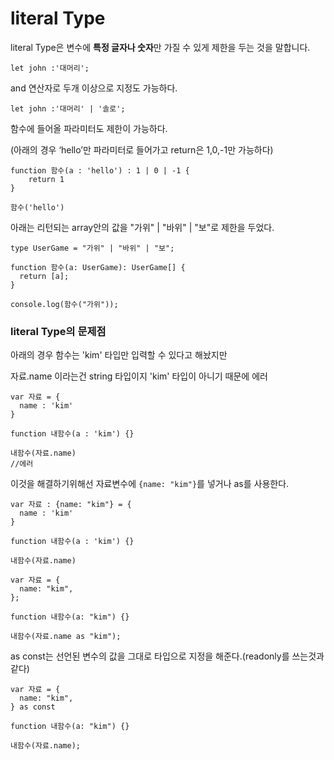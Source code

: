 # literal Type

literal Type은 변수에 **특정 글자나 숫자**만 가질 수 있게 제한을 두는 것을 말합니다.

```tsx
let john :'대머리';
```

and 연산자로  두개 이상으로 지정도 가능하다.

```tsx
let john :'대머리' | '솔로';
```

함수에 들어올 파라미터도 제한이 가능하다.

(아래의 경우 ‘hello’만 파라미터로 들어가고 return은 1,0,-1만 가능하다)

```tsx
function 함수(a : 'hello') : 1 | 0 | -1 {
	return 1
}

함수('hello')
```

아래는 리턴되는 array안의 값을 "가위" | "바위" | "보"로 제한을 두었다.

```tsx
type UserGame = "가위" | "바위" | "보";

function 함수(a: UserGame): UserGame[] {
  return [a];
}

console.log(함수("가위"));
```

### literal Type의 문제점

아래의 경우 함수는 'kim' 타입만 입력할 수 있다고 해놨지만

자료.name 이라는건 string 타입이지 'kim' 타입이 아니기 때문에 에러

```tsx
var 자료 = {
  name : 'kim'
}

function 내함수(a : 'kim') {}

내함수(자료.name)
//에러
```

이것을 해결하기위해선 자료변수에 `{name: "kim"}`를 넣거나 as를 사용한다.

```tsx
var 자료 : {name: "kim"} = {
  name : 'kim'
}

function 내함수(a : 'kim') {}

내함수(자료.name)
```

```tsx
var 자료 = {
  name: "kim",
};

function 내함수(a: "kim") {}

내함수(자료.name as "kim");
```

as const는 선언된 변수의 값을 그대로 타입으로 지정을 해준다.(readonly를 쓰는것과 같다)

```tsx
var 자료 = {
  name: "kim",
} as const

function 내함수(a: "kim") {}

내함수(자료.name);
```
